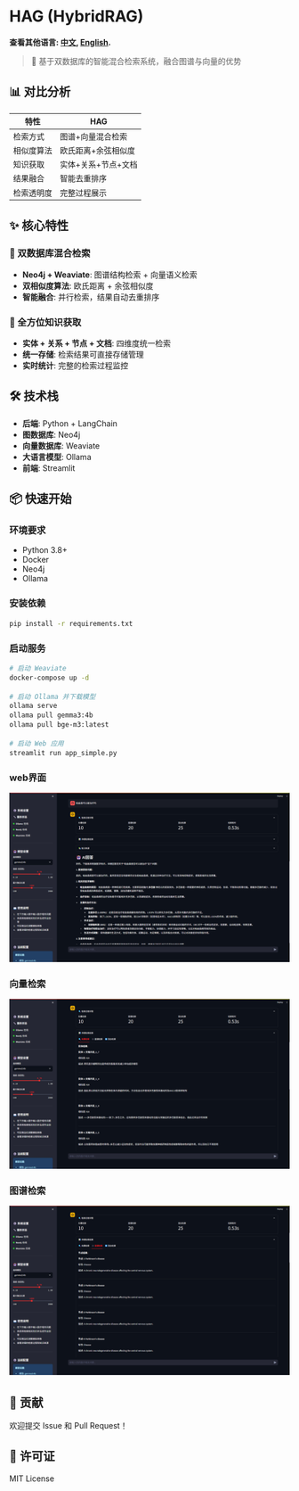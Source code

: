 # HAG (HybridRAG)
**查看其他语言: [中文](README.md), [English](README_EN.md).**
> 🚀 基于双数据库的智能混合检索系统，融合图谱与向量的优势

## 📊 对比分析

| 特性 | HAG |
|------|-----|
| 检索方式 | 图谱+向量混合检索 |
| 相似度算法 | 欧氏距离+余弦相似度 |
| 知识获取 | 实体+关系+节点+文档 |
| 结果融合 | 智能去重排序 |
| 检索透明度 | 完整过程展示 |


## ✨ 核心特性

### 🔄 双数据库混合检索
- **Neo4j + Weaviate**: 图谱结构检索 + 向量语义检索
- **双相似度算法**: 欧氏距离 + 余弦相似度
- **智能融合**: 并行检索，结果自动去重排序

### 🎯 全方位知识获取
- **实体 + 关系 + 节点 + 文档**: 四维度统一检索
- **统一存储**: 检索结果可直接存储管理
- **实时统计**: 完整的检索过程监控


## 🛠️ 技术栈

- **后端**: Python + LangChain
- **图数据库**: Neo4j
- **向量数据库**: Weaviate
- **大语言模型**: Ollama
- **前端**: Streamlit

## 📦 快速开始

### 环境要求
- Python 3.8+
- Docker
- Neo4j
- Ollama

### 安装依赖
```bash
pip install -r requirements.txt
```

### 启动服务
```bash
# 启动 Weaviate
docker-compose up -d

# 启动 Ollama 并下载模型
ollama serve
ollama pull gemma3:4b
ollama pull bge-m3:latest

# 启动 Web 应用
streamlit run app_simple.py
```
### web界面
<!-- 在这里添加使用界面截图 -->
![Web Interface](./images/finalanwser.png)
### 向量检索
![vector Interface](./images/vector.png)
### 图谱检索
![graph Interface](./images/graph.png)

## 🤝 贡献

欢迎提交 Issue 和 Pull Request！

## 📄 许可证

MIT License